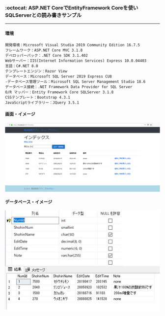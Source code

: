 ﻿### :octocat: ASP.NET CoreでEntityFramework Coreを使いSQLServerとの読み書きサンプル
___
#### 環境
```
開発環境：Microsoft Visual Studio 2019 Community Edition 16.7.5  
フレームワーク：ASP.NET Core MVC 3.1.8  
デベロッパーパック：.NET Core SDK 3.1.402  
Webサーバー：IIS(Internet Information Services) Express 10.0.04403  
言語：C#.NET 8.0  
テンプレートエンジン：Razor View  
データベース：Microsoft SQL Server 2019 Express CU8  
-データベース管理ツール：Microsoft SQL Server Management Studio 18.6  
データベース接続：.NET Framework Data Provider for SQL Server
O/R マッパー：Entity Framework Core SQLServer 3.1.8  
CSSテンプレート：Bootstrap 4.3.1  
JavaScriptライブラリー：JQuery 3.5.1
```

#### 画面・イメージ
![ReadmeImg](ReadmeImg.png)  

#### データベース・イメージ
![ReadmeImg](ReadmeImg2.png)  